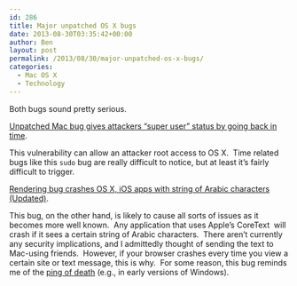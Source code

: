 ```yaml
---
id: 286
title: Major unpatched OS X bugs
date: 2013-08-30T03:35:42+00:00
author: Ben
layout: post
permalink: /2013/08/30/major-unpatched-os-x-bugs/
categories:
  - Mac OS X
  - Technology
---
```

Both bugs sound pretty serious.

[Unpatched Mac bug gives attackers “super user” status by going back in time](http://arstechnica.com/security/2013/08/unpatched-mac-bug-gives-attackers-super-user-status-by-going-back-in-time/).

This vulnerability can allow an attacker root access to OS X.  Time related bugs like this `sudo` bug are really difficult to notice, but at least it&#8217;s fairly difficult to trigger.

[Rendering bug crashes OS X, iOS apps with string of Arabic characters (Updated)](http://arstechnica.com/apple/2013/08/rendering-bug-crashes-os-x-and-ios-apps-with-string-of-arabic-characters/).

This bug, on the other hand, is likely to cause all sorts of issues as it becomes more well known.  Any application that uses Apple&#8217;s CoreText  will crash if it sees a certain string of Arabic characters.  There aren&#8217;t currently any security implications, and I admittedly thought of sending the text to Mac-using friends.  However, if your browser crashes every time you view a certain site or text message, this is why.  For some reason, this bug reminds me of the [ping of death](http://en.wikipedia.org/wiki/Ping_of_death) (e.g., in early versions of Windows).